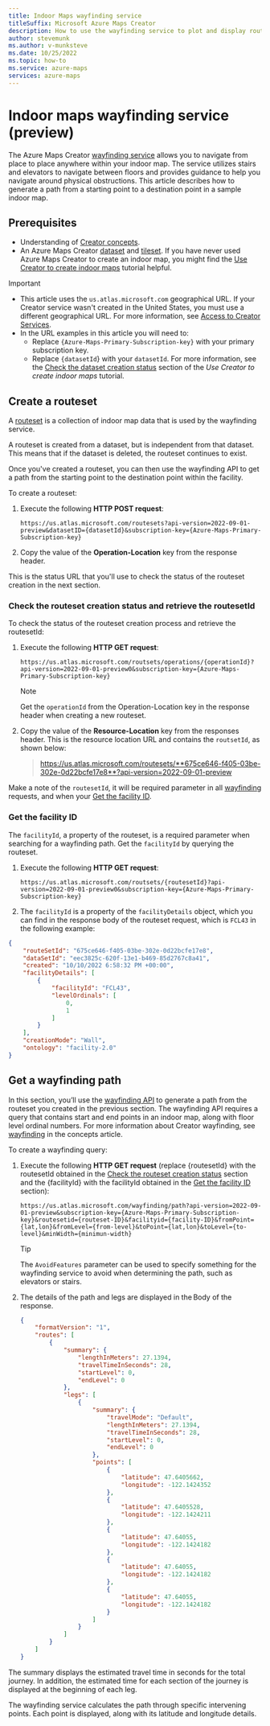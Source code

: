 ```yaml
---
title: Indoor Maps wayfinding service
titleSuffix: Microsoft Azure Maps Creator
description: How to use the wayfinding service to plot and display routes for indoor maps in Microsoft Azure Maps Creator
author: stevemunk
ms.author: v-munksteve
ms.date: 10/25/2022
ms.topic: how-to
ms.service: azure-maps
services: azure-maps
---
```


# Indoor maps wayfinding service (preview)

The Azure Maps Creator [wayfinding service][wayfinding service] allows you to navigate from place to place anywhere within your indoor map. The service utilizes stairs and elevators to navigate between floors and provides guidance to help you navigate around physical obstructions. This article describes how to generate a path from a starting point to a destination point in a sample indoor map.

## Prerequisites

- Understanding of [Creator concepts](creator-indoor-maps.md).
- An Azure Maps Creator [dataset][dataset] and [tileset][tileset]. If you have never used Azure Maps Creator to create an indoor map, you might find the [Use Creator to create indoor maps](tutorial-creator-indoor-maps.md) tutorial helpful.

>[!IMPORTANT]
>
> - This article uses the `us.atlas.microsoft.com` geographical URL. If your Creator service wasn't created in the United States, you must use a different geographical URL. For more information, see [Access to Creator Services][how to manage access to creator services].
> - In the URL examples in this article you will need to:
>   - Replace `{Azure-Maps-Primary-Subscription-key}` with your primary subscription key.
>   - Replace `{datasetId`} with your `datasetId`. For more information, see the [Check the dataset creation status][check dataset creation status] section of the *Use Creator to create indoor maps* tutorial.

## Create a routeset

A [routeset][routeset] is a collection of indoor map data that is used by the wayfinding service.

A routeset is created from a dataset, but is independent from that dataset. This means that if the dataset is deleted, the routeset continues to exist.

Once you've created a routeset, you can then use the wayfinding API to get a path from the starting point to the destination point within the facility.

To create a routeset:

1. Execute the following **HTTP POST request**:

    ```http
    https://us.atlas.microsoft.com/routesets?api-version=2022-09-01-preview&datasetID={datasetId}&subscription-key={Azure-Maps-Primary-Subscription-key} 
    
    ```

1. Copy the value of the **Operation-Location** key from the response header.

This is the status URL that you'll use to check the status of the routeset creation in the next section.

### Check the routeset creation status and retrieve the routesetId

To check the status of the routeset creation process and retrieve the routesetId:

1. Execute the following **HTTP GET request**:

    ```http
    https://us.atlas.microsoft.com/routsets/operations/{operationId}?api-version=2022-09-01-preview0&subscription-key={Azure-Maps-Primary-Subscription-key} 
 
    ```

    > [!NOTE]
    > Get the `operationId` from the Operation-Location key in the response header when creating a new routeset.

1. Copy the value of the **Resource-Location** key from the responses header. This is the resource location URL and contains the `routsetId`, as shown below:

   > https://us.atlas.microsoft.com/routesets/**675ce646-f405-03be-302e-0d22bcfe17e8**?api-version=2022-09-01-preview

Make a note of the `routesetId`, it will be required parameter in all [wayfinding](#get-a-wayfinding-path) requests, and when your [Get the facility ID](#get-the-facility-id).

### Get the facility ID

The `facilityId`, a property of the routeset, is a required parameter when searching for a wayfinding path. Get the `facilityId` by querying the routeset.

1. Execute the following **HTTP GET request**:

    ```http
    https://us.atlas.microsoft.com/routsets/{routesetId}?api-version=2022-09-01-preview0&subscription-key={Azure-Maps-Primary-Subscription-key} 
 
    ```

1. The `facilityId` is a property of the `facilityDetails` object, which you can find in the response body of the routeset request, which is `FCL43` in the following example:

```json
{
    "routeSetId": "675ce646-f405-03be-302e-0d22bcfe17e8",
    "dataSetId": "eec3825c-620f-13e1-b469-85d2767c8a41",
    "created": "10/10/2022 6:58:32 PM +00:00",
    "facilityDetails": [
        {
            "facilityId": "FCL43",
            "levelOrdinals": [
                0,
                1
            ]
        }
    ],
    "creationMode": "Wall",
    "ontology": "facility-2.0"
}
```

## Get a wayfinding path

In this section, you’ll use the [wayfinding API][wayfinding API] to generate a path from the routeset you created in the previous section. The wayfinding API requires a query that contains start and end points in an indoor map, along with floor level ordinal numbers. For more information about Creator wayfinding, see [wayfinding][wayfinding] in the concepts article.

To create a wayfinding query:

1. Execute the following **HTTP GET request** (replace {routesetId} with the routesetId obtained in the [Check the routeset creation status](#check-the-routeset-creation-status-and-retrieve-the-routesetid) section and the {facilityId} with the facilityId obtained in the [Get the facility ID](#get-the-facility-id) section):

    ```http
    https://us.atlas.microsoft.com/wayfinding/path?api-version=2022-09-01-preview&subscription-key={Azure-Maps-Primary-Subscription-key}&routesetid={routeset-ID}&facilityid={facility-ID}&fromPoint={lat,lon}&fromLevel={from-level}&toPoint={lat,lon}&toLevel={to-level}&minWidth={minimun-width}
    ```

    > [!TIP]
    > The `AvoidFeatures` parameter can be used to specify something for the wayfinding service to avoid when determining the path, such as elevators or stairs.

1. The details of the path and legs are displayed in the Body of the response.

    ```json
    {
        "formatVersion": "1",
        "routes": [
            {
                "summary": {
                    "lengthInMeters": 27.1394,
                    "travelTimeInSeconds": 28,
                    "startLevel": 0,
                    "endLevel": 0
                },
                "legs": [
                    {
                        "summary": {
                            "travelMode": "Default",
                            "lengthInMeters": 27.1394,
                            "travelTimeInSeconds": 28,
                            "startLevel": 0,
                            "endLevel": 0
                        },
                        "points": [
                            {
                                "latitude": 47.6405662,
                                "longitude": -122.1424352
                            },
                            {
                                "latitude": 47.6405528,
                                "longitude": -122.1424211
                            },
                            {
                                "latitude": 47.64055,
                                "longitude": -122.1424182
                            },
                            {
                                "latitude": 47.64055,
                                "longitude": -122.1424182
                            },
                            {
                                "latitude": 47.64055,
                                "longitude": -122.1424182
                            }
                        ]
                    }
                ]
            }
        ]
    }
    ```

The summary displays the estimated travel time in seconds for the total journey. In addition, the estimated time for each section of the journey is displayed at the beginning of each leg.

The wayfinding service calculates the path through specific intervening points. Each point is displayed, along with its latitude and longitude details.

<!-- TODO: ## Implement the wayfinding service in your map   (Refer to sample app once completed)  -->

[dataset]: creator-indoor-maps.md#datasets
[tileset]: creator-indoor-maps.md#tilesets
[routeset]: /rest/api/maps/v20220901preview/routeset
[wayfinding]: creator-indoor-maps.md#wayfinding-preview
[wayfinding API]: /rest/api/maps/v20220901preview/wayfinding
[how to manage access to creator services]: how-to-manage-creator.md#access-to-creator-services
[check dataset creation status]: tutorial-creator-indoor-maps.md#check-the-dataset-creation-status
[wayfinding service]: creator-indoor-maps.md#wayfinding-preview
